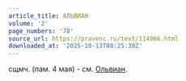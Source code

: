 ```yaml
---
article_title: АЛЬВИАН
volume: '2'
page_numbers: '78'
source_url: https://pravenc.ru/text/114066.html
downloaded_at: '2025-10-13T08:25:30Z'
---
```


сщмч. (пам. 4 мая) - см. [Ольвиан](https://pravenc.ru/text/Ольвиан.html).
